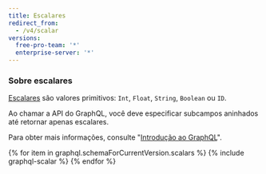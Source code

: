 ```yaml
---
title: Escalares
redirect_from:
  - /v4/scalar
versions:
  free-pro-team: '*'
  enterprise-server: '*'
---
```


### Sobre escalares

[Escalares](https://graphql.github.io/graphql-spec/June2018/#sec-Scalars) são valores primitivos: `Int`, `Float`, `String`, `Boolean` ou `ID`.

Ao chamar a API do GraphQL, você deve especificar subcampos aninhados até retornar apenas escalares.

Para obter mais informações, consulte "[Introdução ao GraphQL](/v4/guides/intro-to-graphql#field)".

{% for item in graphql.schemaForCurrentVersion.scalars %}
  {% include graphql-scalar %}
{% endfor %}
